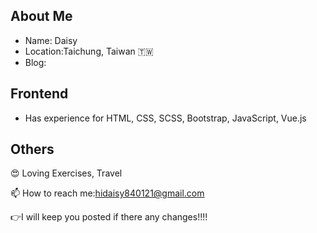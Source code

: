 ## About Me
* Name: Daisy
* Location:Taichung, Taiwan 🇹🇼
* Blog: 

## Frontend
* Has experience for HTML, CSS, SCSS, Bootstrap, JavaScript, Vue.js 

## Others
😍 Loving Exercises, Travel  

📫 How to reach me:hidaisy840121@gmail.com  

👉I will keep you posted if there any changes!!!!
